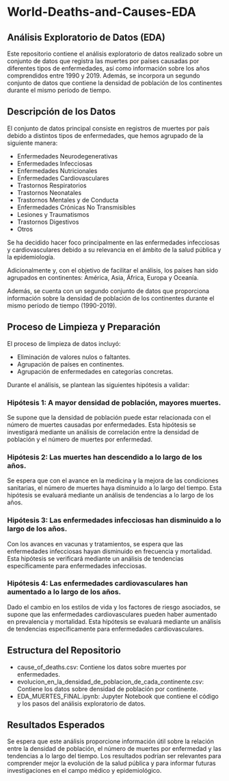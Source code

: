 # World-Deaths-and-Causes-EDA

## Análisis Exploratorio de Datos (EDA)
Este repositorio contiene el análisis exploratorio de datos realizado sobre un conjunto de datos que registra las muertes por países causadas por diferentes tipos de enfermedades, así como información sobre los años comprendidos entre 1990 y 2019. Además, se incorpora un segundo conjunto de datos que contiene la densidad de población de los continentes durante el mismo período de tiempo.

## Descripción de los Datos

El conjunto de datos principal consiste en registros de muertes por país debido a distintos tipos de enfermedades, que hemos agrupado de la siguiente manera:

- Enfermedades Neurodegenerativas
- Enfermedades Infecciosas
- Enfermedades Nutricionales
- Enfermedades Cardiovasculares
- Trastornos Respiratorios
- Trastornos Neonatales
- Trastornos Mentales y de Conducta
- Enfermedades Crónicas No Transmisibles
- Lesiones y Traumatismos
- Trastornos Digestivos
- Otros

Se ha decidido hacer foco principalmente en las enfermedades infecciosas y cardiovasculares debido a su relevancia en el ámbito de la salud pública y la epidemiología.

Adicionalmente y, con el objetivo de facilitar el análisis, los países han sido agrupados en continentes: América, Asia, África, Europa y Oceanía.

Además, se cuenta con un segundo conjunto de datos que proporciona información sobre la densidad de población de los continentes durante el mismo período de tiempo (1990-2019).

## Proceso de Limpieza y Preparación

El proceso de limpieza de datos incluyó:

- Eliminación de valores nulos o faltantes.
- Agrupación de países en continentes.
- Agrupación de enfermedades en categorías concretas.


Durante el análisis, se plantean las siguientes hipótesis a validar:

### Hipótesis 1: A mayor densidad de población, mayores muertes.

Se supone que la densidad de población puede estar relacionada con el número de muertes causadas por enfermedades. Esta hipótesis se investigará mediante un análisis de correlación entre la densidad de población y el número de muertes por enfermedad.

### Hipótesis 2: Las muertes han descendido a lo largo de los años.

Se espera que con el avance en la medicina y la mejora de las condiciones sanitarias, el número de muertes haya disminuido a lo largo del tiempo. Esta hipótesis se evaluará mediante un análisis de tendencias a lo largo de los años.

### Hipótesis 3: Las enfermedades infecciosas han disminuido a lo largo de los años.

Con los avances en vacunas y tratamientos, se espera que las enfermedades infecciosas hayan disminuido en frecuencia y mortalidad. Esta hipótesis se verificará mediante un análisis de tendencias específicamente para enfermedades infecciosas.

### Hipótesis 4: Las enfermedades cardiovasculares han aumentado a lo largo de los años.

Dado el cambio en los estilos de vida y los factores de riesgo asociados, se supone que las enfermedades cardiovasculares pueden haber aumentado en prevalencia y mortalidad. Esta hipótesis se evaluará mediante un análisis de tendencias específicamente para enfermedades cardiovasculares.

## Estructura del Repositorio

- cause_of_deaths.csv: Contiene los datos sobre muertes por enfermedades.
- evolucion_en_la_densidad_de_poblacion_de_cada_continente.csv: Contiene los datos sobre densidad de población por continente.
- EDA_MUERTES_FINAL.ipynb: Jupyter Notebook que contiene el código y los pasos del análisis exploratorio de datos.


## Resultados Esperados

Se espera que este análisis proporcione información útil sobre la relación entre la densidad de población, el número de muertes por enfermedad y las tendencias a lo largo del tiempo. Los resultados podrían ser relevantes para comprender mejor la evolución de la salud pública y para informar futuras investigaciones en el campo médico y epidemiológico.




